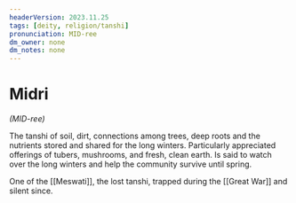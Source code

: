 ```yaml
---
headerVersion: 2023.11.25
tags: [deity, religion/tanshi]
pronunciation: MID-ree
dm_owner: none
dm_notes: none
---
```


# Midri
*(MID-ree)*

The tanshi of soil, dirt, connections among trees, deep roots and the nutrients stored and shared for the long winters. Particularly appreciated offerings of tubers, mushrooms, and fresh, clean earth. Is said to watch over the long winters and help the community survive until spring.

One of the [[Meswati]], the lost tanshi, trapped during the [[Great War]] and silent since. 